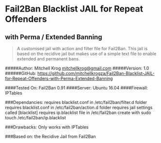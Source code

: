 # Fail2Ban Blacklist JAIL for Repeat Offenders
## with Perma / Extended Banning

>A customised jail with action and filter file for Fail2Ban. 
This jail is based on the recidive jail but makes use of a simple 
text file to enable extended and permanent bans.

#####Author: Mitchell Krog <mitchellkrog@gmail.com>
#####Version: 1.0
######GitHub: https://github.com/mitchellkrogza/Fail2Ban-Blacklist-JAIL-for-Repeat-Offenders-with-Perma-Extended-Banning

####Tested On: 
				Fail2Ban 0.91
####Server: 
				Ubuntu 16.04
####Firewall: 
				IPTables

###Dependancies: 
				requires blacklist.conf in /etc/fail2ban/filter.d folder
				requires blacklist.conf in /etc/fail2ban/action.d folder
				requires jail settings called [blacklist]
				requires ip.blacklist file in /etc/fail2ban
				create with sudo touch /etc/fail2ban/ip.blacklist

###Drawbacks: 
 				Only works with IPTables
 
###Based on: 
 				the Recidive Jail from Fail2Ban
